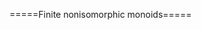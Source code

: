 =====Finite nonisomorphic monoids=====
<html>
<div id="insert"></div>
<script src="http://math.chapman.edu/~jipsen/structures/ua.js"></script>
<script>init("Mon",5,{associative:true,identity:true})</script>
</html>